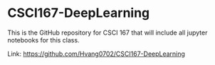 # CSCI167-DeepLearning

This is the GitHub repository for CSCI 167 that will include all jupyter notebooks for this class. 

Link: https://github.com/Hvang0702/CSCI167-DeepLearning

